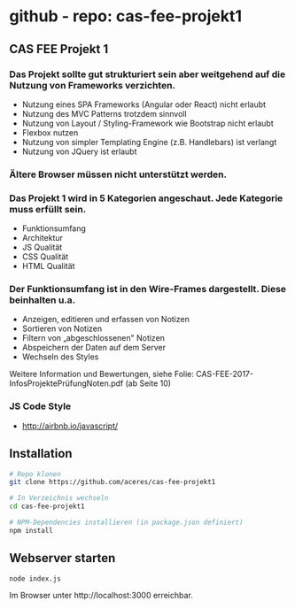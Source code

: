 # github - repo: cas-fee-projekt1

## CAS FEE Projekt 1

### Das Projekt sollte gut strukturiert sein aber weitgehend auf die Nutzung von Frameworks verzichten.

- Nutzung eines SPA Frameworks (Angular oder React) nicht erlaubt
- Nutzung des MVC Patterns trotzdem sinnvoll
- Nutzung von Layout / Styling-Framework wie Bootstrap nicht erlaubt
- Flexbox nutzen
- Nutzung von simpler Templating Engine (z.B. Handlebars) ist verlangt
- Nutzung von JQuery ist erlaubt

### Ältere Browser müssen nicht unterstützt werden.

### Das Projekt 1 wird in 5 Kategorien angeschaut. Jede Kategorie muss erfüllt sein.

- Funktionsumfang
- Architektur
- JS Qualität
- CSS Qualität
- HTML Qualität

### Der Funktionsumfang ist in den Wire-Frames dargestellt. Diese beinhalten u.a.

- Anzeigen, editieren und erfassen von Notizen
- Sortieren von Notizen
- Filtern von „abgeschlossenen" Notizen
- Abspeichern der Daten auf dem Server
- Wechseln des Styles

Weitere Information und Bewertungen, siehe Folie: CAS-FEE-2017-InfosProjektePrüfungNoten.pdf (ab Seite 10)

### JS Code Style

- http://airbnb.io/javascript/


## Installation

```bash
# Repo klonen
git clone https://github.com/aceres/cas-fee-projekt1

# In Verzeichnis wechseln
cd cas-fee-projekt1

# NPM-Dependencies installieren (in package.json definiert)
npm install
```

## Webserver starten

```bash
node index.js
```

Im Browser unter http://localhost:3000 erreichbar.